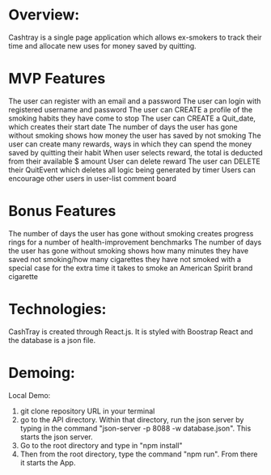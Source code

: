 # Overview:

Cashtray is a single page application which allows ex-smokers to track their time and allocate new uses for money saved by quitting. 



# MVP Features

The user can register with an email and a password
The user can login with registered username and password
The user can CREATE a profile of the smoking habits they have come to stop
The user can CREATE a Quit_date, which creates their start date
The number of days the user has gone without smoking shows how money the user has saved by not smoking
The user can create many rewards, ways in which they can spend the money saved by quitting their habit
When user selects reward, the total is deducted from their available $ amount
User can delete reward 
The user can DELETE  their QuitEvent which deletes all logic being generated by timer
Users can encourage other users in user-list comment board

# Bonus Features

The number of days the user has gone without smoking creates progress rings for a number of health-improvement benchmarks
The number of days the user has gone without smoking shows how many minutes they have saved not smoking/how many cigarettes they have not smoked with a special case for the extra time it takes to smoke an American Spirit brand cigarette


# Technologies:

CashTray is created through React.js. It is styled with Boostrap React and the database is a json file. 

# Demoing:

Local Demo:
1) git clone repository URL in your terminal
2) go to the API directory. Within that directory, run the json server by typing in the command "json-server -p 8088 -w database.json". This starts the json server. 
3) Go to the root directory and type in "npm install"
4) Then from the root directory, type the command "npm run". From there it starts the App. 

